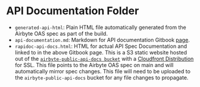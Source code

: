 # API Documentation Folder

- `generated-api-html`: Plain HTML file automatically generated from the Airbyte OAS spec as part of the build.
- `api-documentation.md`: Markdown for API documentation Gitbook [page](https://docs.airbyte.com/api-documentation).
- `rapidoc-api-docs.html`: HTML for actual API Spec Documentation and linked to in the above Gitbook page. This is a S3 static website hosted out of
  the [`airbyte-public-api-docs bucket`](https://s3.console.aws.amazon.com/s3/buckets/airbyte-public-api-docs?region=us-east-2&tab=objects) with a [Cloudfront Distribution](https://console.aws.amazon.com/cloudfront/home?#distribution-settings:E35VD0IIC8YUEW)
  for SSL. This file points to the Airbyte OAS spec on main and will automatically mirror spec changes.
  This file will need to be uploaded to the `airbyte-public-api-docs` bucket for any file changes to propagate.
